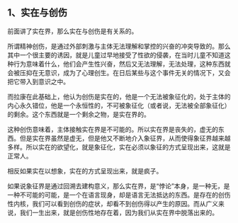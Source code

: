 <h2>1、实在与创伤</h2><p data-pid="5wn_ZnKG">前面讲了实在界，那么实在与创伤是有关系的。</p><p data-pid="-58tXn0C">所谓精神创伤，是通过外部刺激与主体无法理解和掌控的兴奋的冲突导致的。那么其中一个很主要的诱因，就是儿童过早地接受了性欲的侵袭，在当时儿童不知道这种行为意味着什么，他们会产生性兴奋，然后又无法理解，无法处理，这种东西就会被压抑在无意识，成为了心理创生。在日后某些与这个事件无关的情况下，又会把它带入到意识之中。</p><p data-pid="FG3pit6h">而拉康在此基础上，他认为创伤是实在的，他是一个无法被象征化的，处于主体的内心永久错位，他是一个永恒性的，不可被象征化（或者说，无法被全部象征化）的剩余。这个东西就是一个剩余之物，是实在界的。</p><p data-pid="4ao0Cz8M">这种创伤意味着，主体接触实在界是不可能的。所以实在界是丧失的，虚无的东西。但是实在界虽然是虚无，但是他又不断地介入象征界，从而使得象征界越来越多样。所以实在的欲望化，就是象征化，实在必须以象征的方式呈现出来，这就是正常人。</p><p data-pid="THDd78Ep">相反如果实在以想象，实在的方式呈现出来，就是疯子。</p><p data-pid="FlfiqRdb">如果说象征界是通过回溯去建构意义，那么实在界，是“悖论”本身，是一种无，是一种不可能的可能，是一个在语言现身，却是语言无法抵达的东西。是存在的创伤性内核，我们可以看到创伤的症状，却看不到创伤得以产生的原因。而从广义来说，我们一生出来，就是创伤性地存在着，因为我们从实在界中脱落出来的。</p><p></p><p></p><p></p><p></p><p></p><p></p><p></p><p></p><p></p><p></p>